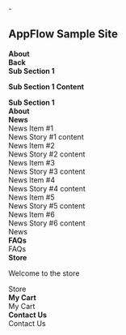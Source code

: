 <!DOCTYPE html>
<html>
	<head>
		<title></title>
	</head>
	<body>
		- 
		<script src="{{%20site.baseurl%20}}/SampleSite.js" type="text/javascript">
		</script>
		<link href="{{ site.baseurl }}/css/SampleSite.css" rel="stylesheet">
		<div class="header w3-flat-wisteria">
			<h2>
				AppFlow Sample Site
			</h2>
		</div>
		<div class="full-height-53 w3-flat-peter-river">
			<div class="app-tray app-size-auto" id="MainTray">
				<div class="app w3-flat-emerald">
					<div class="app-header app-icon">
						<i class="fa fa-info-circle"></i>
					</div>
					<div class="app-content">
						<div class="row app-content-header-bar">
							<div class="app-close col-xs-1 p-0">
								<i class="fa fa-arrow-left"></i>
							</div>
							<div class="col-xs-10 p-0">
								<strong>About</strong>
							</div>
							<div class="col-xs-1 p-0">
								<i class="fa fa-share-alt"></i>
							</div>
						</div>
						<div class="row">
							<div class="app-tray app-size-auto" id="AboutSubTray">
								<div class="app w3-flat-turquoise">
									<div class="app-header"></div>
									<div class="app-content">
										<div class="row app-content-header-bar">
											<div class="app-close btn col-xs-12">
												<strong>Back</strong>
											</div>
											<div class="col-xs-12 p-0">
												<strong>Sub Section 1</strong>
											</div>
										</div>
										<div class="row bg-white-trans">
											<p>
												<strong>Sub Section 1 Content</strong>
											</p>
										</div>
									</div>
									<div class="app-title">
										<strong>Sub Section 1</strong>
									</div>
								</div>
							</div>
						</div>
					</div>
					<div class="app-title">
						<strong>About</strong>
					</div>
				</div>
				<div class="app w3-flat-alizarin">
					<strong></strong>
					<div class="app-header app-icon">
						<strong><i class="fa fa-newspaper-o"></i></strong>
					</div><strong></strong>
					<div class="app-content">
						<strong></strong>
						<div class="row app-content-header-bar">
							<strong></strong>
							<div class="app-close col-xs-1 p-0">
								<strong><i class="fa fa-arrow-left"></i></strong>
							</div><strong></strong>
							<div class="col-xs-10 p-0">
								<strong><strong><i class="fa fa-newspaper-o"></i> News</strong></strong>
							</div>
							<div class="col-xs-1 p-0">
								<i class="fa fa-share-alt"></i>
							</div>
						</div>
						<div class="row bg-white-trans">
							<div class="col-xs-12 col-sm-6 col-md-3">
								<div class="panel">
									<div class="panel-heading w3-flat-pomegranate">
										News Item #1
									</div>
									<div class="panel-body">
										News Story #1 content
									</div>
								</div>
							</div>
							<div class="col-xs-12 col-sm-6 col-md-3">
								<div class="panel">
									<div class="panel-heading w3-flat-alizarin">
										News Item #2
									</div>
									<div class="panel-body">
										News Story #2 content
									</div>
								</div>
							</div>
							<div class="col-xs-12 col-sm-6 col-md-3">
								<div class="panel">
									<div class="panel-heading w3-flat-pumpkin">
										News Item #3
									</div>
									<div class="panel-body">
										News Story #3 content
									</div>
								</div>
							</div>
							<div class="col-xs-12 col-sm-6 col-md-3">
								<div class="panel">
									<div class="panel-heading w3-flat-carrot">
										News Item #4
									</div>
									<div class="panel-body">
										News Story #4 content
									</div>
								</div>
							</div>
							<div class="col-xs-12 col-sm-6 col-md-3">
								<div class="panel">
									<div class="panel-heading w3-flat-orange">
										News Item #5
									</div>
									<div class="panel-body">
										News Story #5 content
									</div>
								</div>
							</div>
							<div class="col-xs-12 col-sm-6 col-md-3">
								<div class="panel">
									<div class="panel-heading w3-flat-sun-flower">
										News Item #6
									</div>
									<div class="panel-body">
										News Story #6 content
									</div>
								</div>
							</div>
						</div>
					</div>
					<div class="app-title">
						News
					</div>
				</div>
				<div class="app w3-flat-wisteria">
					<div class="app-header app-icon">
						<i class="fa fa-question-circle"></i>
					</div>
					<div class="app-content">
						<div class="row app-content-header-bar">
							<div class="app-close col-xs-1 p-0">
								<i class="fa fa-arrow-left"></i>
							</div>
							<div class="col-xs-10 p-0">
								<strong><i class="fa fa-question-circle"></i> FAQs</strong>
							</div>
							<div class="col-xs-1 p-0">
								<i class="fa fa-share-alt"></i>
							</div>
						</div>
					</div>
					<div class="app-title">
						FAQs
					</div>
				</div>
				<div class="app w3-flat-turquoise">
					<div class="app-header app-icon">
						<i class="fa fa-shopping-bag"></i>
					</div>
					<div class="app-content">
						<div class="row app-content-header-bar">
							<div class="app-close col-xs-2 p-0">
								<i class="fa fa-arrow-left"></i>
							</div>
							<div class="col-xs-8 p-0">
								<strong><i class="fa fa-shopping-bag"></i> Store</strong>
							</div>
							<div class="col-xs-1 p-0 open-cart">
								<i class="fa fa-shopping-cart"></i>
							</div>
							<div class="col-xs-1 p-0">
								<i class="fa fa-share-alt"></i>
							</div>
						</div>
						<div class="row bg-white">
							<p>
								Welcome to the store
							</p>
						</div>
					</div>
					<div class="app-title">
						Store
					</div>
				</div>
				<div class="app w3-flat-sun-flower" id="cart">
					<div class="app-header app-icon">
						<i class="fa fa-shopping-cart"></i>
					</div>
					<div class="app-content">
						<div class="row app-content-header-bar">
							<div class="app-close col-xs-1 p-0">
								<i class="fa fa-arrow-left"></i>
							</div>
							<div class="col-xs-10 p-0">
								<strong><i class="fa fa-shopping-cart"></i> My Cart</strong>
							</div>
							<div class="col-xs-1 p-0">
								<i class="fa fa-share-alt"></i>
							</div>
						</div>
						<div class="row bg-white"></div>
					</div>
					<div class="app-title">
						My Cart
					</div>
				</div>
				<div class="app w3-flat-midnight-blue">
					<div class="app-header app-icon">
						<i class="fa fa-phone"></i>
					</div>
					<div class="app-content">
						<div class="row app-content-header-bar">
							<div class="app-close col-xs-1 p-0">
								<i class="fa fa-arrow-left"></i>
							</div>
							<div class="col-xs-10 p-0">
								<strong><i class="fa fa-phone"></i> Contact Us</strong>
							</div>
							<div class="col-xs-1 p-0">
								<i class="fa fa-share-alt"></i>
							</div>
						</div>
					</div>
					<div class="app-title">
						Contact Us
					</div>
				</div>
			</div>
		</div>
	</body>
</html>
